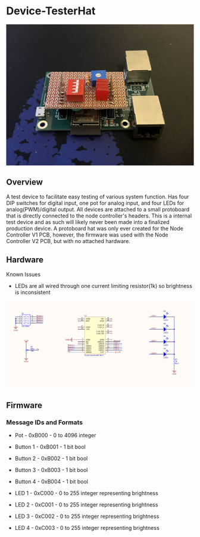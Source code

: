 # Device-TesterHat

![alt text](Pictures/NodeV1WithHat.jpg)

## Overview

A test device to facilitate easy testing of various system function. Has four DIP switches for digital input, one pot for analog input, and four LEDs for analog(PWM)/digital output. All devices are attached to a small protoboard that is directly connected to the node controller's headers. This is a internal test device and as such will likely never been made into a finalized production device. A protoboard hat was only ever created for the Node Controller V1 PCB, however, the firmware was used with the Node Controller V2 PCB, but with no attached hardware.

## Hardware

Known Issues
* LEDs are all wired through one current limiting resistor(1k) so brightness is inconsistent

![alt text](Pictures/Schematic.png)

## Firmware

### Message IDs and Formats

* Pot - 0xB000 - 0 to 4096 integer
* Button 1 - 0xB001 - 1 bit bool
* Button 2 - 0xB002 - 1 bit bool 
* Button 3 - 0xB003 - 1 bit bool 
* Button 4 - 0xB004 - 1 bit bool  

* LED 1 - 0xC000 - 0 to 255 integer representing brightness  
* LED 2 - 0xC001 - 0 to 255 integer representing brightness  
* LED 3 - 0xC002 - 0 to 255 integer representing brightness  
* LED 4 - 0xC003 - 0 to 255 integer representing brightness
